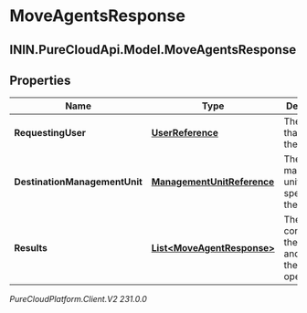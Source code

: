 # MoveAgentsResponse

## ININ.PureCloudApi.Model.MoveAgentsResponse

## Properties

|Name | Type | Description | Notes|
|------------ | ------------- | ------------- | -------------|
| **RequestingUser** | [**UserReference**](UserReference) | The user that made the request | [optional] |
| **DestinationManagementUnit** | [**ManagementUnitReference**](ManagementUnitReference) | The management unit specified on the request | [optional] |
| **Results** | [**List&lt;MoveAgentResponse&gt;**](MoveAgentResponse) | The list containing the agent and result of the move operation | [optional] |



_PureCloudPlatform.Client.V2 231.0.0_
